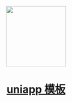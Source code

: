 <p align="center">
    <img width="160" src="./src/static/niwo.jpg">
</p>

<h1 align="center">
  <a href="https://github.com/feige996/unibest" target="_blank">uniapp 模板</a>
</h1>
